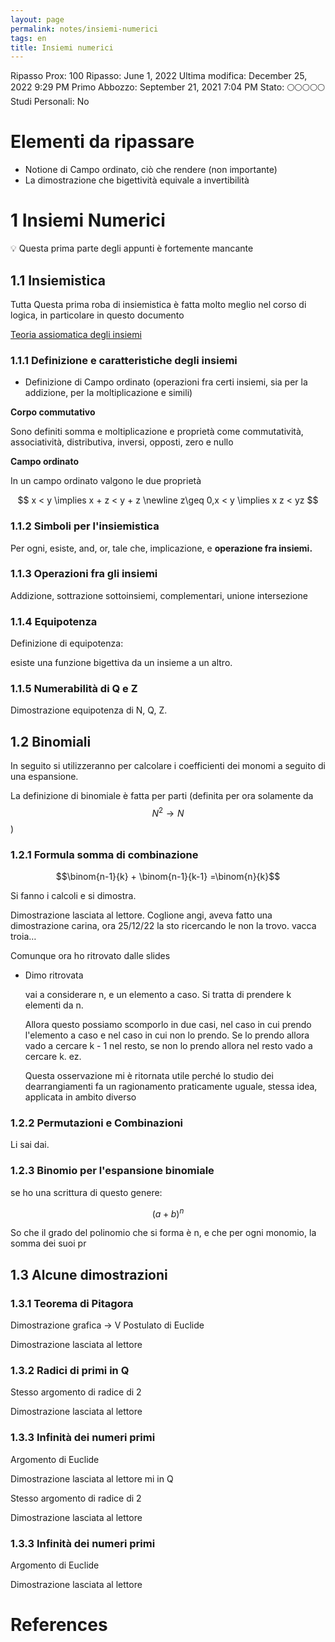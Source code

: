 ```yaml
---
layout: page
permalink: notes/insiemi-numerici
tags: en
title: Insiemi numerici
---
```


Ripasso Prox: 100
Ripasso: June 1, 2022
Ultima modifica: December 25, 2022 9:29 PM
Primo Abbozzo: September 21, 2021 7:04 PM
Stato: 🌕🌕🌕🌕🌕
Studi Personali: No

# Elementi da ripassare

- Notione di Campo ordinato, ciò che rendere (non importante)
- La dimostrazione che bigettività equivale a invertibilità

# 1 Insiemi Numerici

<aside>
💡 Questa prima parte degli appunti è fortemente mancante
</aside>

## 1.1 Insiemistica

Tutta Questa prima roba di insiemistica è fatta molto meglio nel corso di logica, in particolare in questo documento

[Teoria assiomatica degli insiemi](/notes/teoria-assiomatica-degli-insiemi)

### 1.1.1 Definizione e caratteristiche degli insiemi

- Definizione di Campo ordinato (operazioni fra certi insiemi, sia per la addizione, per la moltiplicazione e simili)

**Corpo commutativo**

Sono definiti somma e moltiplicazione e proprietà come commutatività, associatività, distributiva, inversi, opposti, zero e nullo

**Campo ordinato**

In un campo ordinato valgono le due proprietà


$$
x < y \implies x + z < y  + z \newline
z\geq 0,x < y \implies x z < yz
$$


### 1.1.2 Simboli per l'insiemistica

Per ogni, esiste, and, or, tale che, implicazione, e **operazione fra insiemi.**

### 1.1.3 Operazioni fra gli insiemi

Addizione, sottrazione sottoinsiemi, complementari, unione intersezione

### 1.1.4 Equipotenza

Definizione di equipotenza:

esiste una funzione bigettiva da un insieme a un altro.

### 1.1.5 Numerabilità di Q e Z

Dimostrazione equipotenza di N, Q, Z.

## 1.2 Binomiali

In seguito si utilizzeranno per calcolare i coefficienti dei monomi a seguito di una espansione.

La definizione di binomiale è fatta per parti (definita per ora solamente da $$N^2 \rightarrow N$$)

### 1.2.1 Formula somma di combinazione

$$\binom{n-1}{k} + \binom{n-1}{k-1} =\binom{n}{k}$$

Si fanno i calcoli e si dimostra.

Dimostrazione lasciata al lettore. Coglione angi, aveva fatto una dimostrazione carina, ora 25/12/22 la sto ricercando le non la trovo. vacca troia…

Comunque ora ho ritrovato dalle slides

- Dimo ritrovata

    vai a considerare n, e un elemento a caso. Si tratta di prendere k elementi da n.

    Allora questo possiamo scomporlo in due casi, nel caso in cui prendo l'elemento a caso e nel caso in cui non lo prendo. Se lo prendo allora vado a cercare k - 1 nel resto, se non lo prendo allora nel resto vado a cercare k. ez.

    Questa osservazione mi è ritornata utile perché lo studio dei dearrangiamenti fa un ragionamento praticamente uguale, stessa idea, applicata in ambito diverso


### 1.2.2 Permutazioni e Combinazioni

Li sai dai.

### 1.2.3 Binomio per l'espansione binomiale

se ho una scrittura di questo genere:


$$
(a + b) ^n
$$


So che il grado del polinomio che si forma è n, e che per ogni monomio, la somma dei suoi pr

## 1.3 Alcune dimostrazioni

### 1.3.1 Teorema di Pitagora

Dimostrazione grafica → V Postulato di Euclide

Dimostrazione lasciata al lettore

### 1.3.2 Radici di primi in Q

Stesso argomento di radice di 2

Dimostrazione lasciata al lettore

### 1.3.3 Infinità dei numeri primi

Argomento di Euclide

Dimostrazione lasciata al lettore
mi in Q

Stesso argomento di radice di 2

Dimostrazione lasciata al lettore

### 1.3.3 Infinità dei numeri primi

Argomento di Euclide

Dimostrazione lasciata al lettore

# References